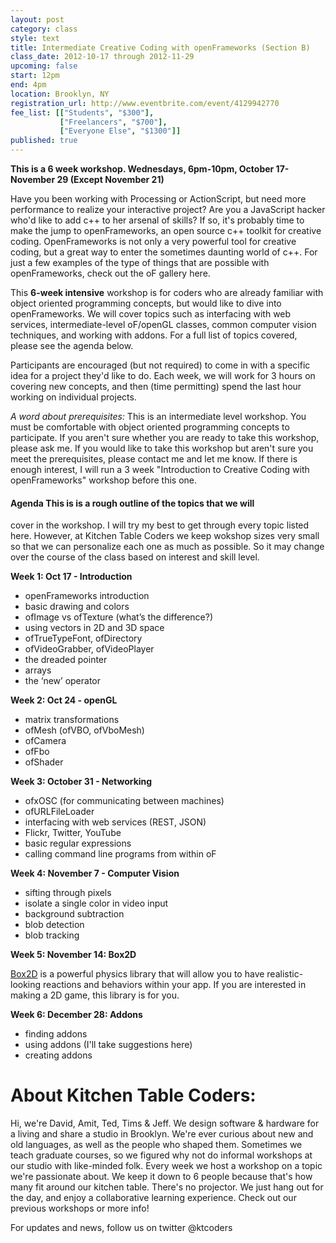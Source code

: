 ```yaml
---
layout: post
category: class
style: text
title: Intermediate Creative Coding with openFrameworks (Section B)
class_date: 2012-10-17 through 2012-11-29
upcoming: false
start: 12pm
end: 4pm
location: Brooklyn, NY
registration_url: http://www.eventbrite.com/event/4129942770
fee_list: [["Students", "$300"],
           ["Freelancers", "$700"],
           ["Everyone Else", "$1300"]]
published: true
---
```


**This is a 6 week workshop. Wednesdays, 6pm-10pm, October 17-November
  29 (Except November 21)**

Have you been working with Processing or ActionScript, but need more
performance to realize your interactive project? Are you a JavaScript
hacker who'd like to add c++ to her arsenal of skills? If so, it's
probably time to make the jump to openFrameworks, an open source c++
toolkit for creative coding. OpenFrameworks is not only a very
powerful tool for creative coding, but a great way to enter the
sometimes daunting world of c++. For just a few examples of the type
of things that are possible with openFrameworks, check out the oF
gallery here.

This **6-week intensive** workshop is for coders who are already
familiar with object oriented programming concepts, but would like to
dive into openFrameworks. We will cover topics such as interfacing
with web services, intermediate-level oF/openGL classes, common
computer vision techniques, and working with addons. For a full list
of topics covered, please see the agenda below.

Participants are encouraged (but not required) to come in with a
specific idea for a project they'd like to do. Each week, we will work
for 3 hours on covering new concepts, and then (time permitting) spend
the last hour working on individual projects.

*A word about prerequisites:* This is an intermediate level
 workshop. You must be comfortable with object oriented programming
 concepts to participate. If you aren't sure whether you are ready to
 take this workshop, please ask me. If you would like to take this
 workshop but aren't sure you meet the prerequisites, please contact
 me and let me know. If there is enough interest, I will run a 3 week
 "Introduction to Creative Coding with openFrameworks" workshop before
 this one.


#### Agenda This is is a rough outline of the topics that we will
cover in the workshop. I will try my best to get through every topic
listed here. However, at Kitchen Table Coders we keep wokshop sizes
very small so that we can personalize each one as much as possible. So
it may change over the course of the class based on interest and skill
level.

__Week 1: Oct 17 - Introduction__

* openFrameworks introduction
* basic drawing and colors
* ofImage vs ofTexture (what&rsquo;s the difference?)
* using vectors in 2D and 3D space
* ofTrueTypeFont, ofDirectory
* ofVideoGrabber, ofVideoPlayer
* the dreaded pointer
* arrays
* the &lsquo;new&rsquo; operator

__Week 2: Oct 24 - openGL__

* matrix transformations
* ofMesh (ofVBO, ofVboMesh)
* ofCamera
* ofFbo
* ofShader

__Week 3: October 31 - Networking__

* ofxOSC (for communicating between machines)
* ofURLFileLoader
* interfacing with web services (REST, JSON)
* Flickr, Twitter, YouTube
* basic regular expressions
* calling command line programs from within oF

__Week 4: November 7 - Computer Vision__
* sifting through pixels
* isolate a single color in video input
* background subtraction
* blob detection
* blob tracking

__Week 5: November 14: Box2D__

[Box2D](http://vimeo.com/26747704) is a powerful physics library that
will allow you to have realistic-looking reactions and behaviors
within your app. If you are interested in making a 2D game, this
library is for you.

__Week 6: December 28: Addons__
* finding addons
* using addons (I'll take suggestions here)
* creating addons



 
# About Kitchen Table Coders:
 
Hi, we're David, Amit, Ted, Tims & Jeff. We design software & hardware
for a living and share a studio in Brooklyn. We're ever curious about
new and old languages, as well as the people who shaped
them. Sometimes we teach graduate courses, so we figured why not do
informal workshops at our studio with like-minded folk.  Every week we
host a workshop on a topic we're passionate about. We keep it down to
6 people because that's how many fit around our kitchen table. There's
no projector. We just hang out for the day, and enjoy a collaborative
learning experience.  Check out our previous workshops or more info!
 
 
For updates and news, follow us on twitter @ktcoders
